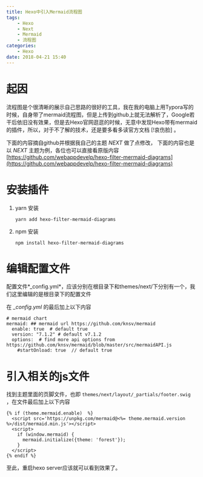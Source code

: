 ```yaml
---
title: Hexo中引入Mermaid流程图
tags: 
    - Hexo
    - Next
    - Mermaid
    - 流程图
categories:
    - Hexo
date: 2018-04-21 15:40
---
```


# 起因

流程图是个很清晰的展示自己思路的很好的工具，我在我的电脑上用Typora写的时候，自身带了mermaid流程图，但是上传到github上就无法解析了，Google若干后依旧没有效果，但是去Hexo官网逛逛的时候，无意中发现Hexo带有mermaid的插件，所以，对于不了解的技术，还是要多看多读官方文档 [!哀伤脸] 。

下面的内容摘自github并根据我自己的主题 *NEXT* 做了点修改， 下面的内容也是以 *NEXT* 主题为例，各位也可以直接看原版内容[https://github.com/webappdevelp/hexo-filter-mermaid-diagrams](https://github.com/webappdevelp/hexo-filter-mermaid-diagrams)

<!-- more -->

# 安装插件

1. yarn 安装

   ~~~
   yarn add hexo-filter-mermaid-diagrams
   ~~~

2. npm 安装

   ~~~
   npm install hexo-filter-mermaid-diagrams
   ~~~

# 编辑配置文件

配置文件*_config.yml*，应该分别在根目录下和themes/next/下分别有一个，我们这里编辑的是根目录下的配置文件

在 *_config.yml*  的最后加上以下内容

~~~
# mermaid chart
mermaid: ## mermaid url https://github.com/knsv/mermaid
  enable: true  # default true
  version: "7.1.2" # default v7.1.2
  options:  # find more api options from https://github.com/knsv/mermaid/blob/master/src/mermaidAPI.js
    #startOnload: true  // default true
~~~

# 引入相关的js文件

找到主题里面的页脚文件，也即  `themes/next/layout/_partials/footer.swig` ，在文件最后加上以下内容

~~~
{% if (theme.mermaid.enable)  %}
  <script src='https://unpkg.com/mermaid@<%= theme.mermaid.version %>/dist/mermaid.min.js'></script>
  <script>
    if (window.mermaid) {
      mermaid.initialize({theme: 'forest'});
    }
  </script>
{% endif %}
~~~

至此，重启hexo server应该就可以看到效果了。